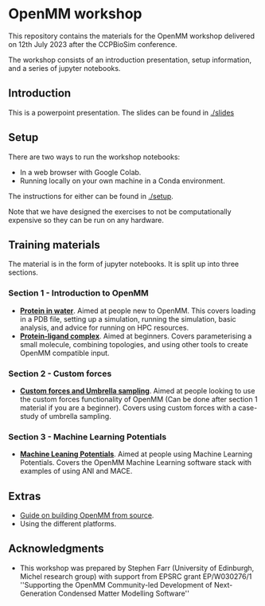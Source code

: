 # OpenMM workshop

This repository contains the materials for the OpenMM workshop delivered on 12th July 2023 after the CCPBioSim conference.

The workshop consists of an introduction presentation, setup information, and a series of jupyter notebooks.

## Introduction
This is a powerpoint presentation. The slides can be found in [./slides](./slides)


## Setup
There are two ways to run the workshop notebooks:
- In a web browser with Google Colab. 
- Running locally on your own machine in a Conda environment. 
 
The instructions for either can be found in [./setup](./setup/README.md).

Note that we have designed the exercises to not be computationally expensive so they can be run on any hardware.


## Training materials
The material is in the form of jupyter notebooks. It is split up into three sections.

### Section 1 - Introduction to OpenMM
- [**Protein in water**](./section_1/protein_in_water.ipynb). Aimed at people new to OpenMM. This covers loading in a PDB file, setting up a simulation, running the simulation, basic analysis, and advice for running on HPC resources.
- [**Protein-ligand complex**](./section_1/protein_ligand_complex.ipynb). Aimed at beginners. Covers parameterising a small molecule, combining topologies, and using other tools to create OpenMM compatible input.

### Section 2 - Custom forces
- [**Custom forces and Umbrella sampling**](./section_2/custom_forces.ipynb). Aimed at people looking to use the custom forces functionality of OpenMM (Can be done after section 1 material if you are a beginner). Covers using custom forces with a case-study of umbrella sampling.

### Section 3 - Machine Learning Potentials
- [**Machine Leaning Potentials**](./section_3/machine_learning_potentials.ipynb). Aimed at people using Machine Learning Potentials. Covers the OpenMM Machine Learning software stack with examples of using ANI and MACE.

## Extras
- [Guide on building OpenMM from source](./extra/compile_openmm.ipynb).
- Using the different platforms.

## Acknowledgments
- This workshop was prepared by Stephen Farr (University of Edinburgh, Michel research group) with support from EPSRC grant EP/W030276/1 ''Supporting the OpenMM Community-led Development of Next-Generation Condensed Matter Modelling Software'' 
